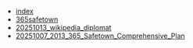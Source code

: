 * [index](index.md)
* [365safetown](365safetown.md)
* [20251013_wikipedia_diplomat](20251013_wikipedia_diplomat.md)
* [20251007_2013_365_Safetown_Comprehensive_Plan](20251007_2013_365_Safetown_Comprehensive_Plan.md)
